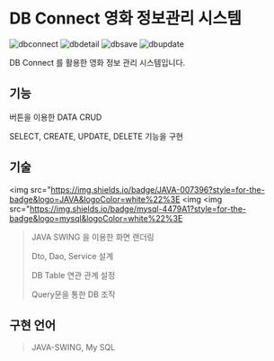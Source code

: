 # DB Connect 영화 정보관리 시스템

![dbconnect](https://user-images.githubusercontent.com/102580800/181467742-6402a969-6490-40ae-a1e9-d71c95aa99b5.png)
![dbdetail](https://user-images.githubusercontent.com/102580800/181467773-e6d618ab-1bd8-430d-a56a-f4b343c5a155.png)
![dbsave](https://user-images.githubusercontent.com/102580800/181467792-b1fe206c-1448-4392-a21d-97a95eb18b9b.png)
![dbupdate](https://user-images.githubusercontent.com/102580800/181467802-df8e0a8f-3f58-4d22-aa47-90e1716417b0.png)

DB Connect 를 활용한 영화 정보 관리 시스템입니다.

## **기능**

버튼을 이용한 DATA CRUD

SELECT, CREATE, UPDATE, DELETE 기능을 구현

## **기술**
<img src="https://img.shields.io/badge/JAVA-007396?style=for-the-badge&logo=JAVA&logoColor=white%22%3E <img
<img src="https://img.shields.io/badge/mysql-4479A1?style=for-the-badge&logo=mysql&logoColor=white%22%3E

> JAVA SWING 을 이용한 화면 랜더링
> 
> 
> Dto, Dao, Service 설계
> 
> DB Table 연관 관계 설정
> 
> Query문을 통한 DB 조작
> 

## **구현 언어**

> JAVA-SWING, My SQL
>
